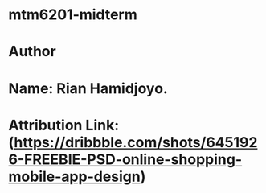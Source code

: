 # mtm6201-midterm

# Author
# Name: Rian Hamidjoyo.
# Attribution Link:(https://dribbble.com/shots/6451926-FREEBIE-PSD-online-shopping-mobile-app-design)
